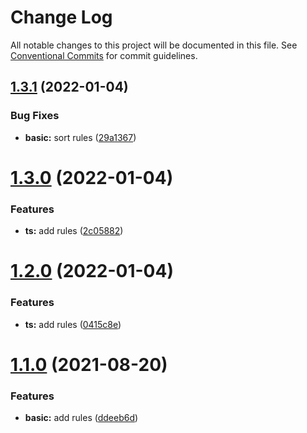 # Change Log

All notable changes to this project will be documented in this file.
See [Conventional Commits](https://conventionalcommits.org) for commit guidelines.

## [1.3.1](https://github.com/werheng/eslint-config/compare/v1.3.0...v1.3.1) (2022-01-04)


### Bug Fixes

* **basic:** sort rules ([29a1367](https://github.com/werheng/eslint-config/commit/29a1367e0efafcbc7daa1c9860e8cbd90d441f57))





# [1.3.0](https://github.com/werheng/eslint-config/compare/v1.2.0...v1.3.0) (2022-01-04)


### Features

* **ts:** add rules ([2c05882](https://github.com/werheng/eslint-config/commit/2c058826bc3c7e7205463388f5a5062cc371b39a))





# [1.2.0](https://github.com/werheng/eslint-config/compare/v1.1.0...v1.2.0) (2022-01-04)


### Features

* **ts:** add rules ([0415c8e](https://github.com/werheng/eslint-config/commit/0415c8e466684bcbc6e7e199267c8bd01fe2598e))





# [1.1.0](https://github.com/werheng/eslint-config/compare/v1.0.3...v1.1.0) (2021-08-20)


### Features

* **basic:** add rules ([ddeeb6d](https://github.com/werheng/eslint-config/commit/ddeeb6de4141418d75ca631a34151942c44fd98e))
